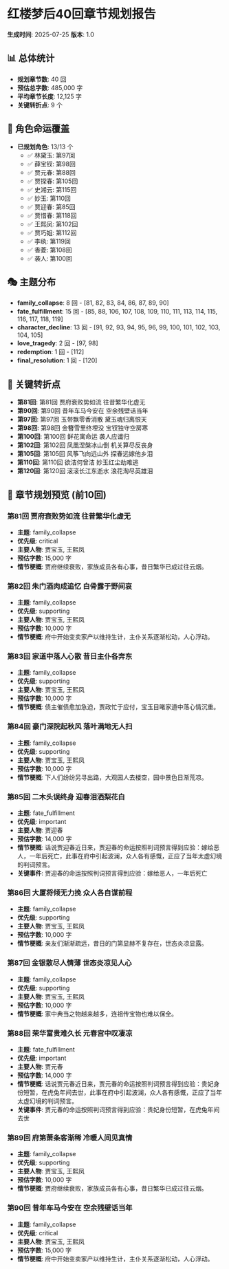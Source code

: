# 红楼梦后40回章节规划报告
**生成时间**: 2025-07-25
**版本**: 1.0

## 📊 总体统计
- **规划章节数**: 40 回
- **预估总字数**: 485,000 字
- **平均章节长度**: 12,125 字
- **关键转折点**: 9 个

## 👥 角色命运覆盖
- **已规划角色**: 13/13 个
  - ✅ 林黛玉: 第97回
  - ✅ 薛宝钗: 第98回
  - ✅ 贾元春: 第88回
  - ✅ 贾探春: 第105回
  - ✅ 史湘云: 第115回
  - ✅ 妙玉: 第110回
  - ✅ 贾迎春: 第85回
  - ✅ 贾惜春: 第118回
  - ✅ 王熙凤: 第102回
  - ✅ 贾巧姐: 第112回
  - ✅ 李纨: 第119回
  - ✅ 香菱: 第108回
  - ✅ 袭人: 第100回

## 🎭 主题分布
- **family_collapse**: 8 回 - [81, 82, 83, 84, 86, 87, 89, 90]
- **fate_fulfillment**: 15 回 - [85, 88, 106, 107, 108, 109, 110, 111, 113, 114, 115, 116, 117, 118, 119]
- **character_decline**: 13 回 - [91, 92, 93, 94, 95, 96, 99, 100, 101, 102, 103, 104, 105]
- **love_tragedy**: 2 回 - [97, 98]
- **redemption**: 1 回 - [112]
- **final_resolution**: 1 回 - [120]

## 🎯 关键转折点
- **第81回**: 第81回 贾府衰败势如流 往昔繁华化虚无
- **第90回**: 第90回 昔年车马今安在 空余残壁话当年
- **第97回**: 第97回 玉带飘零香消散 黛玉魂归离恨天
- **第98回**: 第98回 金簪雪里终埋没 宝钗独守空房寒
- **第100回**: 第100回 鲜花寓命运 袭人应谶归
- **第102回**: 第102回 凤凰涅槃冰山倒 机关算尽反丧身
- **第105回**: 第105回 风筝飞向远山外 探春远嫁他乡泪
- **第110回**: 第110回 欲洁何曾洁 妙玉红尘劫难逃
- **第120回**: 第120回 滚滚长江东逝水 浪花淘尽英雄泪

## 📖 章节规划预览 (前10回)
### 第81回 贾府衰败势如流 往昔繁华化虚无
- **主题**: family_collapse
- **优先级**: critical
- **主要人物**: 贾宝玉, 王熙凤
- **预估字数**: 15,000 字
- **情节梗概**: 贾府继续衰败，家族成员各有心事，昔日繁华已成过往云烟。

### 第82回 朱门酒肉成追忆 白骨露于野间哀
- **主题**: family_collapse
- **优先级**: supporting
- **主要人物**: 贾宝玉, 王熙凤
- **预估字数**: 10,000 字
- **情节梗概**: 府中开始变卖家产以维持生计，主仆关系逐渐松动，人心浮动。

### 第83回 家道中落人心散 昔日主仆各奔东
- **主题**: family_collapse
- **优先级**: supporting
- **主要人物**: 贾宝玉, 王熙凤
- **预估字数**: 10,000 字
- **情节梗概**: 债主催债愈加急迫，贾政忙于应付，宝玉目睹家道中落心情沉重。

### 第84回 豪门深院起秋风 落叶满地无人扫
- **主题**: family_collapse
- **优先级**: supporting
- **主要人物**: 贾宝玉, 王熙凤
- **预估字数**: 10,000 字
- **情节梗概**: 下人们纷纷另寻出路，大观园人去楼空，园中景色日渐荒凉。

### 第85回 二木头误终身 迎春泪洒梨花白
- **主题**: fate_fulfillment
- **优先级**: important
- **主要人物**: 贾迎春
- **预估字数**: 14,000 字
- **情节梗概**: 话说贾迎春近日来，贾迎春的命运按照判词预言得到应验：嫁给恶人，一年后死亡，此事在府中引起波澜，众人各有感慨，正应了当年太虚幻境的判词预言。
- **关键事件**: 贾迎春的命运按照判词预言得到应验：嫁给恶人，一年后死亡

### 第86回 大厦将倾无力挽 众人各自谋前程
- **主题**: family_collapse
- **优先级**: supporting
- **主要人物**: 贾宝玉, 王熙凤
- **预估字数**: 10,000 字
- **情节梗概**: 亲友们渐渐疏远，昔日的门第显赫不复存在，世态炎凉显露。

### 第87回 金银散尽人情薄 世态炎凉见人心
- **主题**: family_collapse
- **优先级**: supporting
- **主要人物**: 贾宝玉, 王熙凤
- **预估字数**: 10,000 字
- **情节梗概**: 家中典当之物越来越多，连祖传宝物也难以保全。

### 第88回 荣华富贵难久长 元春宫中叹凄凉
- **主题**: fate_fulfillment
- **优先级**: important
- **主要人物**: 贾元春
- **预估字数**: 14,000 字
- **情节梗概**: 话说贾元春近日来，贾元春的命运按照判词预言得到应验：贵妃身份短暂，在虎兔年间去世，此事在府中引起波澜，众人各有感慨，正应了当年太虚幻境的判词预言。
- **关键事件**: 贾元春的命运按照判词预言得到应验：贵妃身份短暂，在虎兔年间去世

### 第89回 府第萧条客渐稀 冷暖人间见真情
- **主题**: family_collapse
- **优先级**: supporting
- **主要人物**: 贾宝玉, 王熙凤
- **预估字数**: 10,000 字
- **情节梗概**: 贾府继续衰败，家族成员各有心事，昔日繁华已成过往云烟。

### 第90回 昔年车马今安在 空余残壁话当年
- **主题**: family_collapse
- **优先级**: critical
- **主要人物**: 贾宝玉, 王熙凤
- **预估字数**: 15,000 字
- **情节梗概**: 府中开始变卖家产以维持生计，主仆关系逐渐松动，人心浮动。
